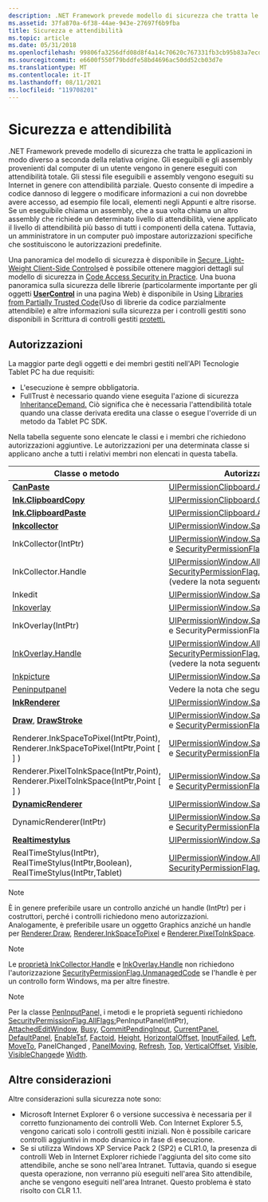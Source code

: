 ```yaml
---
description: .NET Framework prevede modello di sicurezza che tratta le applicazioni in modo diverso a seconda della relativa origine.
ms.assetid: 37fa870a-6f38-44ae-943e-27697f6b9fba
title: Sicurezza e attendibilità
ms.topic: article
ms.date: 05/31/2018
ms.openlocfilehash: 99806fa3256dfd08d8f4a14c70620c767331fb3cb95b83a7ecd6940b04c155cc
ms.sourcegitcommit: e6600f550f79bddfe58bd4696ac50dd52cb03d7e
ms.translationtype: MT
ms.contentlocale: it-IT
ms.lasthandoff: 08/11/2021
ms.locfileid: "119708201"
---
```

# <a name="security-and-trust"></a>Sicurezza e attendibilità

.NET Framework prevede modello di sicurezza che tratta le applicazioni in modo diverso a seconda della relativa origine. Gli eseguibili e gli assembly provenienti dal computer di un utente vengono in genere eseguiti con attendibilità totale. Gli stessi file eseguibili e assembly vengono eseguiti su Internet in genere con attendibilità parziale. Questo consente di impedire a codice dannoso di leggere o modificare informazioni a cui non dovrebbe avere accesso, ad esempio file locali, elementi negli Appunti e altre risorse. Se un eseguibile chiama un assembly, che a sua volta chiama un altro assembly che richiede un determinato livello di attendibilità, viene applicato il livello di attendibilità più basso di tutti i componenti della catena. Tuttavia, un amministratore in un computer può impostare autorizzazioni specifiche che sostituiscono le autorizzazioni predefinite.

Una panoramica del modello di sicurezza è disponibile in [Secure, Light-Weight Client-Side Controls](/archive/msdn-magazine/2002/january/dhtml-and-net-host-secure-lightweight-client-side-controls-in-microsoft-internet-explorer)ed è possibile ottenere maggiori dettagli sul modello di sicurezza in [Code Access Security in Practice](/previous-versions/msp-n-p/ff648663(v=pandp.10)). Una buona panoramica sulla sicurezza delle librerie (particolarmente importante per gli oggetti [**UserControl**](/uwp/api/Windows.UI.Xaml.Controls.UserControl?view=winrt-19041) in una pagina Web) è disponibile in Using [Libraries from Partially Trusted Code](/documentation/?url=%2flibrary%2fcpguide%2fhtml%2fcpconusinglibrariesfrompartiallytrustedcode.asp)(Uso di librerie da codice parzialmente attendibile) e altre informazioni sulla sicurezza per i controlli gestiti sono disponibili in Scrittura di controlli gestiti [protetti.](/documentation/?url=%2flibrary%2fcpguide%2fhtml%2fcpconwritingsecuremanagedcontrols.asp%3fframe%3dtrue)

## <a name="permissions"></a>Autorizzazioni

La maggior parte degli oggetti e dei membri gestiti nell'API Tecnologie Tablet PC ha due requisiti:

-   L'esecuzione è sempre obbligatoria.
-   FullTrust è necessario quando viene eseguita l'azione di sicurezza [InheritanceDemand.](/previous-versions/windows/) Ciò significa che è necessaria l'attendibilità totale quando una classe derivata eredita una classe o esegue l'override di un metodo da Tablet PC SDK.

Nella tabella seguente sono elencate le classi e i membri che richiedono autorizzazioni aggiuntive. Le autorizzazioni per una determinata classe si applicano anche a tutti i relativi membri non elencati in questa tabella.



| Classe o metodo                                                                       | Autorizzazioni                                                                                                                                                                                                    |
|---------------------------------------------------------------------------------------|----------------------------------------------------------------------------------------------------------------------------------------------------------------------------------------------------------------|
| [**CanPaste**](/windows/desktop/api/msinkaut/nf-msinkaut-iinkdisp-canpaste)                                                  | [UIPermissionClipboard.AllClipboard](/dotnet/api/system.security.permissions.uipermissionclipboard?view=dotnet-plat-ext-3.1&preserve-view=true)<br/>                                                                                                           |
| [**Ink.ClipboardCopy**](/windows/desktop/api/msinkaut/nf-msinkaut-iinkdisp-clipboardcopy)                                    | [UIPermissionClipboard.OwnClipboard](/dotnet/api/system.security.permissions.uipermissionclipboard?view=dotnet-plat-ext-3.1&preserve-view=true)<br/>                                                                                                           |
| [**Ink.ClipboardPaste**](/windows/desktop/api/msinkaut/nf-msinkaut-iinkdisp-clipboardpaste)                                  | [UIPermissionClipboard.AllClipboard](/dotnet/api/system.security.permissions.uipermissionclipboard?view=dotnet-plat-ext-3.1&preserve-view=true)<br/>                                                                                                           |
| [**Inkcollector**](inkcollector-class.md)                                            | [UIPermissionWindow.SafeTopLevelWindows](/dotnet/api/system.security.permissions.uipermissionwindow?view=dotnet-plat-ext-3.1&preserve-view=true)<br/>                                                                                                          |
| InkCollector(IntPtr)                                                                  | [UIPermissionWindow.SafeTopLevelWindows](/dotnet/api/system.security.permissions.uipermissionwindow?view=dotnet-plat-ext-3.1&preserve-view=true) e [SecurityPermissionFlag.UnmanagedCode](/previous-versions/windows/)<br/>         |
| InkCollector.Handle                                                                   | [UIPermissionWindow.AllWindows](/dotnet/api/system.security.permissions.uipermissionwindow?view=dotnet-plat-ext-3.1&preserve-view=true) e [SecurityPermissionFlag.UnmanagedCode](/previous-versions/windows/) (vedere la nota seguente)<br/> |
| Inkedit                                                                               | [UIPermissionWindow.SafeTopLevelWindows](/dotnet/api/system.security.permissions.uipermissionwindow?view=dotnet-plat-ext-3.1&preserve-view=true)<br/>                                                                                                          |
| [Inkoverlay](/previous-versions/ms552322(v=vs.100))                                   | [UIPermissionWindow.SafeTopLevelWindows](/dotnet/api/system.security.permissions.uipermissionwindow?view=dotnet-plat-ext-3.1)<br/>                                                                                                          |
| InkOverlay(IntPtr)                                                                    | [UIPermissionWindow.SafeTopLevelWindows](/dotnet/api/system.security.permissions.uipermissionwindow?view=dotnet-plat-ext-3.1&preserve-view=true) e SecurityPermissionFlag.UnmanagedCode<br/>                                                                 |
| [InkOverlay.Handle](/previous-versions/ms833109(v=msdn.10))                      | [UIPermissionWindow.AllWindows](/dotnet/api/system.security.permissions.uipermissionwindow?view=dotnet-plat-ext-3.1) e [SecurityPermissionFlag.UnmanagedCode](/previous-versions/windows/) (vedere la nota seguente)<br/> |
| [Inkpicture](/previous-versions/aa514604(v=msdn.10))                                   | [UIPermissionWindow.SafeTopLevelWindows](/dotnet/api/system.security.permissions.uipermissionwindow?view=dotnet-plat-ext-3.1)<br/>                                                                                                          |
| [Peninputpanel](/previous-versions/aa514041(v=msdn.10))                             | Vedere la nota che segue.<br/>                                                                                                                                                                                     |
| [**InkRenderer**](inkrenderer-class.md)                                              | [UIPermissionWindow.SafeTopLevelWindows](/dotnet/api/system.security.permissions.uipermissionwindow?view=dotnet-plat-ext-3.1&preserve-view=true)<br/>                                                                                                          |
| [**Draw**](/windows/desktop/api/msinkaut/nf-msinkaut-iinkrenderer-draw), [ **DrawStroke**](/windows/desktop/api/msinkaut/nf-msinkaut-iinkrenderer-drawstroke)        | [UIPermissionWindow.SafeTopLevelWindows](/dotnet/api/system.security.permissions.uipermissionwindow?view=dotnet-plat-ext-3.1&preserve-view=true) e [SecurityPermissionFlag.UnmanagedCode](/previous-versions/windows/)<br/>         |
| Renderer.InkSpaceToPixel(IntPtr,Point), Renderer.InkSpaceToPixel(IntPtr,Point \[ \] )    | [UIPermissionWindow.SafeTopLevelWindows](/dotnet/api/system.security.permissions.uipermissionwindow?view=dotnet-plat-ext-3.1&preserve-view=true) e [SecurityPermissionFlag.UnmanagedCode](/previous-versions/windows/)<br/>         |
| Renderer.PixelToInkSpace(IntPtr,Point), Renderer.PixelToInkSpace(IntPtr,Point \[ \] )    | [UIPermissionWindow.SafeTopLevelWindows](/dotnet/api/system.security.permissions.uipermissionwindow?view=dotnet-plat-ext-3.1&preserve-view=true) e [SecurityPermissionFlag.UnmanagedCode](/previous-versions/windows/)<br/>         |
| [**DynamicRenderer**](/previous-versions/windows/desktop/legacy/ms701168(v=vs.85))                                      | [UIPermissionWindow.SafeTopLevelWindows](/dotnet/api/system.security.permissions.uipermissionwindow?view=dotnet-plat-ext-3.1)<br/>                                                                                                          |
| DynamicRenderer(IntPtr)                                                               | [UIPermissionWindow.SafeTopLevelWindows](/dotnet/api/system.security.permissions.uipermissionwindow?view=dotnet-plat-ext-3.1&preserve-view=true) e [SecurityPermissionFlag.UnmanagedCode](/previous-versions/windows/)<br/>         |
| [**Realtimestylus**](realtimestylus-class.md)                                        | [UIPermissionWindow.SafeTopLevelWindows](/dotnet/api/system.security.permissions.uipermissionwindow?view=dotnet-plat-ext-3.1&preserve-view=true)<br/>                                                                                                          |
| RealTimeStylus(IntPtr), RealTimeStylus(IntPtr,Boolean), RealTimeStylus(IntPtr,Tablet) | [UIPermissionWindow.AllWindows](/dotnet/api/system.security.permissions.uipermissionwindow?view=dotnet-plat-ext-3.1&preserve-view=true) e [SecurityPermissionFlag.UnmanagedCode](/previous-versions/windows/)<br/>                  |



 

> [!Note]  
> È in genere preferibile usare un controllo anziché un handle (IntPtr) per i costruttori, perché i controlli richiedono meno autorizzazioni. Analogamente, è preferibile usare un oggetto Graphics anziché un handle per [Renderer.Draw](/previous-versions/ms828488(v=msdn.10)), [Renderer.InkSpaceToPixel](/previous-versions/ms828495(v=msdn.10)) e [Renderer.PixelToInkSpace](/previous-versions/ms828505(v=msdn.10)).

 

> [!Note]  
> Le [proprietà InkCollector.Handle](/previous-versions/ms836504(v=msdn.10)) e [InkOverlay.Handle](/previous-versions/ms833109(v=msdn.10)) non richiedono l'autorizzazione [SecurityPermissionFlag.UnmanagedCode](/previous-versions/windows/) se l'handle è per un controllo form Windows, ma per altre finestre.

 

> [!Note]  
> Per la classe [PenInputPanel,](/previous-versions/aa514041(v=msdn.10)) i metodi e le proprietà seguenti richiedono [SecurityPermissionFlag.AllFlags:](/previous-versions/windows/)PenInputPanel(IntPtr), [AttachedEditWindow](/previous-versions/ms582240(v=vs.100)), [Busy](/previous-versions/ms571975(v=vs.100)), [CommitPendingInput](/previous-versions/ms569650(v=vs.100)), [CurrentPanel](/previous-versions/ms571976(v=vs.100)), [DefaultPanel](/previous-versions/ms571977(v=vs.100)), [EnableTsf](/previous-versions/ms569656(v=vs.100)), [Factoid](/previous-versions/ms571978(v=vs.100)), [Height](/previous-versions/ms571979(v=vs.100)), [HorizontalOffset](/previous-versions/ms571980(v=vs.100)), [InputFailed](/previous-versions/ms567738(v=vs.100)), [Left](/previous-versions/ms571981(v=vs.100)), [MoveTo](/previous-versions/ms569667(v=vs.100)), PanelChanged , [PanelMoving](/previous-versions/ms567748(v=vs.100)), [Refresh](/previous-versions/ms569778(v=vs.100)), [Top](/previous-versions/ms571982(v=vs.100)), [VerticalOffset](/previous-versions/ms571983(v=vs.100)), [Visible](/previous-versions/ms571984(v=vs.100)), [VisibleChanged](/previous-versions/ms567754(v=vs.100))e [Width](/previous-versions/ms571985(v=vs.100)). [](/previous-versions/ms567741(v=vs.100))

 

## <a name="other-considerations"></a>Altre considerazioni

Altre considerazioni sulla sicurezza note sono:

-   Microsoft Internet Explorer 6 o versione successiva è necessaria per il corretto funzionamento dei controlli Web. Con Internet Explorer 5.5, vengono caricati solo i controlli gestiti iniziali. Non è possibile caricare controlli aggiuntivi in modo dinamico in fase di esecuzione.
-   Se si utilizza Windows XP Service Pack 2 (SP2) e CLR1.0, la presenza di controlli Web in Internet Explorer richiede l'aggiunta del sito come sito attendibile, anche se sono nell'area Intranet. Tuttavia, quando si esegue questa operazione, non verranno più eseguiti nell'area Sito attendibile, anche se vengono eseguiti nell'area Intranet. Questo problema è stato risolto con CLR 1.1.

 

 